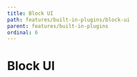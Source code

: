 ```yaml
---
title: Block UI
path: features/built-in-plugins/block-ui
parent: features/built-in-plugins
ordinal: 6
---
```

# Block UI

<div pbl-example-view="pbl-block-ui-example"></div>

<div pbl-example-view="pbl-manual-example"></div>
